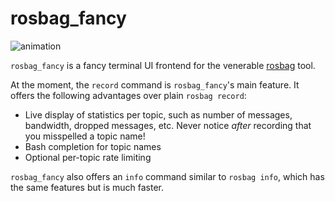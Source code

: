 
rosbag_fancy
============

![animation](https://xqms.github.io/rosbag_fancy/anim.svg)

`rosbag_fancy` is a fancy terminal UI frontend for the venerable [rosbag]
tool.

At the moment, the `record` command is `rosbag_fancy`'s main feature.
It offers the following advantages over plain `rosbag record`:

 * Live display of statistics per topic, such as number of messages, bandwidth,
   dropped messages, etc. Never notice *after* recording that you misspelled a
   topic name!
 * Bash completion for topic names
 * Optional per-topic rate limiting

`rosbag_fancy` also offers an `info` command similar to `rosbag info`, which
has the same features but is much faster.

[rosbag]: http://wiki.ros.org/rosbag
